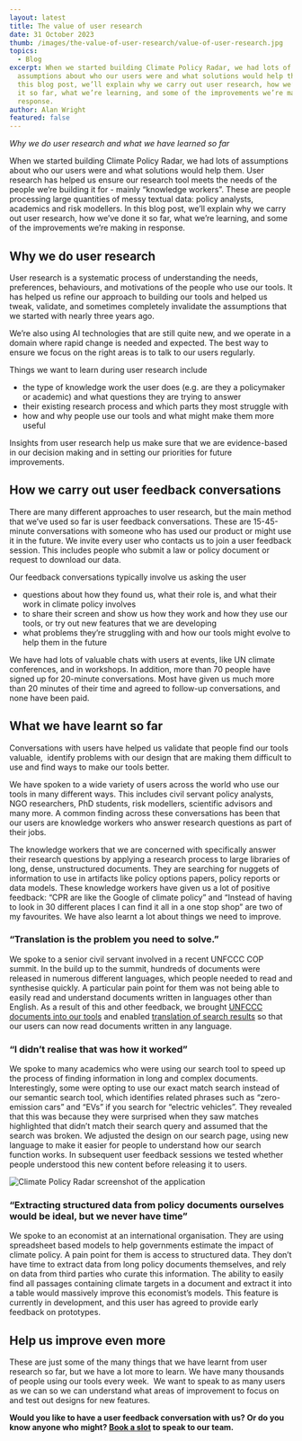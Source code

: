 ```yaml
---
layout: latest
title: The value of user research
date: 31 October 2023
thumb: /images/the-value-of-user-research/value-of-user-research.jpg
topics:
  - Blog
excerpt: When we started building Climate Policy Radar, we had lots of
  assumptions about who our users were and what solutions would help them. In
  this blog post, we’ll explain why we carry out user research, how we’ve done
  it so far, what we’re learning, and some of the improvements we’re making in
  response.
author: Alan Wright
featured: false
---
```

*Why we do user research and what we have learned so far*

When we started building Climate Policy Radar, we had lots of assumptions about who our users were and what solutions would help them. User research has helped us ensure our research tool meets the needs of the people we’re building it for - mainly “knowledge workers”. These are people processing large quantities of messy textual data: policy analysts, academics and risk modellers. In this blog post, we’ll explain why we carry out user research, how we’ve done it so far, what we’re learning, and some of the improvements we’re making in response.

## Why we do user research

User research is a systematic process of understanding the needs, preferences, behaviours, and motivations of the people who use our tools. It has helped us refine our approach to building our tools and helped us tweak, validate, and sometimes completely invalidate the assumptions that we started with nearly three years ago.

We’re also using AI technologies that are still quite new, and we operate in a domain where rapid change is needed and expected. The best way to ensure we focus on the right areas is to talk to our users regularly.

Things we want to learn during user research include

* the type of knowledge work the user does (e.g. are they a policymaker or academic) and what questions they are trying to answer 
* their existing research process and which parts they most struggle with 
* how and why people use our tools and what might make them more useful

Insights from user research help us make sure that we are evidence-based in our decision making and in setting our priorities for future improvements.  

## How we carry out user feedback conversations

There are many different approaches to user research, but the main method that we’ve used so far is user feedback conversations. These are 15-45-minute conversations with someone who has used our product or might use it in the future. We invite every user who contacts us to join a user feedback session. This includes people who submit a law or policy document or request to download our data.

Our feedback conversations typically involve us asking the user

* questions about how they found us, what their role is, and what their work in climate policy involves
* to share their screen and show us how they work and how they use our tools, or try out new features that we are developing
* what problems they’re struggling with and how our tools might evolve to help them in the future

We have had lots of valuable chats with users at events, like UN climate conferences, and in workshops. In addition, more than 70 people have signed up for 20-minute conversations. Most have given us much more than 20 minutes of their time and agreed to follow-up conversations, and none have been paid. 

## What we have learnt so far

Conversations with users have helped us validate that people find our tools valuable,  identify problems with our design that are making them difficult to use and find ways to make our tools better. 

We have spoken to a wide variety of users across the world who use our tools in many different ways. This includes civil servant policy analysts, NGO researchers, PhD students, risk modellers, scientific advisors and many more. A common finding across these conversations has been that our users are knowledge workers who answer research questions as part of their jobs.

The knowledge workers that we are concerned with specifically answer their research questions by applying a research process to large libraries of long, dense, unstructured documents. They are searching for nuggets of information to use in artifacts like policy options papers, policy reports or data models. These knowledge workers have given us a lot of positive feedback: “CPR are like the Google of climate policy” and “Instead of having to look in 30 different places I can find it all in a one stop shop” are two of my favourites. We have also learnt a lot about things we need to improve.

### “Translation is the problem you need to solve.”

We spoke to a senior civil servant involved in a recent UNFCCC COP summit. In the build up to the summit, hundreds of documents were released in numerous different languages, which people needed to read and synthesise quickly. A particular pain point for them was not being able to easily read and understand documents written in languages other than English. As a result of this and other feedback, we brought [UNFCCC documents into our tools](https://climatepolicyradar.org/latest/using-augmented-intelligence-to-support-the-un-global-stocktake) and enabled [translation of search results](https://climatepolicyradar.org/latest/new-feature-english-translation-of-climate-law-and-policy) so that our users can now read documents written in any language.

### “I didn’t realise that was how it worked”

We spoke to many academics who were using our search tool to speed up the process of finding information in long and complex documents. Interestingly, some were opting to use our exact match search instead of our semantic search tool, which identifies related phrases such as “zero-emission cars” and “EVs” if you search for “electric vehicles”. They revealed that this was because they were surprised when they saw matches highlighted that didn’t match their search query and assumed that the search was broken. We adjusted the design on our search page, using new language to make it easier for people to understand how our search function works. In subsequent user feedback sessions we tested whether people understood this new content before releasing it to users.

![Climate Policy Radar screenshot of the application](/images/the-value-of-user-research/screenshot-2023-11-01-at-10.53.08.png "Climate Policy Radar application")

### “Extracting structured data from policy documents ourselves would be ideal, but we never have time”

We spoke to an economist at an international organisation. They are using spreadsheet based models to help governments estimate the impact of climate policy. A pain point for them is access to structured data. They don’t have time to extract data from long policy documents themselves, and rely on data from third parties who curate this information. The ability to easily find all passages containing climate targets in a document and extract it into a table would massively improve this economist’s models. This feature is currently in development, and this user has agreed to provide early feedback on prototypes.  

## Help us improve even more

These are just some of the many things that we have learnt from user research so far, but we have a lot more to learn. We have many thousands of people using our tools every week.  We want to speak to as many users as we can so we can understand what areas of improvement to focus on and test out designs for new features.

**Would you like to have a user feedback conversation with us? Or do you know anyone who might? [Book a slot](https://calendly.com/alan-climate-policy-radar/feedback-conversation) to speak to our team.**